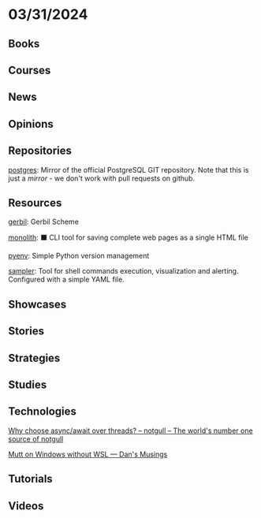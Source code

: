 # 03/31/2024

## Books

## Courses

## News

## Opinions

## Repositories
[postgres](https://github.com/postgres/postgres): Mirror of the official PostgreSQL GIT repository. Note that this is just a *mirror* - we don't work with pull requests on github.

## Resources
[gerbil](https://github.com/mighty-gerbils/gerbil): Gerbil Scheme

[monolith](https://github.com/Y2Z/monolith): ⬛️ CLI tool for saving complete web pages as a single HTML file

[pyenv](https://github.com/pyenv/pyenv): Simple Python version management

[sampler](https://github.com/sqshq/sampler): Tool for shell commands execution, visualization and alerting. Configured with a simple YAML file.

## Showcases

## Stories

## Strategies

## Studies

## Technologies
[Why choose async/await over threads? – notgull – The world's number one source of notgull](https://notgull.net/why-not-threads/)

[Mutt on Windows without WSL — Dan's Musings](https://blog.djhaskin.com/blog/mutt-on-windows-without-wsl/)

## Tutorials

## Videos
